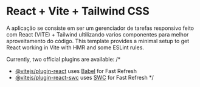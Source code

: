 # React + Vite + Tailwind CSS

A aplicação se consiste em ser um gerenciador de tarefas responsivo feito com React (VITE) + Tailwind ultilizando varios componentes para melhor aproveitamento do código.
This template provides a minimal setup to get React working in Vite with HMR and some ESLint rules.

Currently, two official plugins are available:
/*
- [@vitejs/plugin-react](https://github.com/vitejs/vite-plugin-react/blob/main/packages/plugin-react/README.md) uses [Babel](https://babeljs.io/) for Fast Refresh
- [@vitejs/plugin-react-swc](https://github.com/vitejs/vite-plugin-react-swc) uses [SWC](https://swc.rs/) for Fast Refresh
*/
